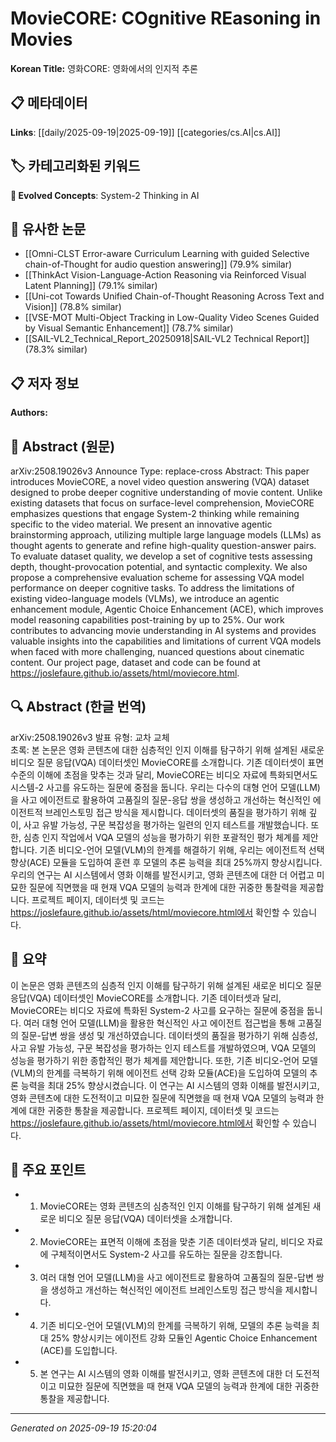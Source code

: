 
# MovieCORE: COgnitive REasoning in Movies

**Korean Title:** 영화CORE: 영화에서의 인지적 추론

## 📋 메타데이터

**Links**: [[daily/2025-09-19|2025-09-19]] [[categories/cs.AI|cs.AI]]

## 🏷️ 카테고리화된 키워드
**🚀 Evolved Concepts**: System-2 Thinking in AI

## 🔗 유사한 논문
- [[Omni-CLST Error-aware Curriculum Learning with guided Selective chain-of-Thought for audio question answering]] (79.9% similar)
- [[ThinkAct Vision-Language-Action Reasoning via Reinforced Visual Latent Planning]] (79.1% similar)
- [[Uni-cot Towards Unified Chain-of-Thought Reasoning Across Text and Vision]] (78.8% similar)
- [[VSE-MOT Multi-Object Tracking in Low-Quality Video Scenes Guided by Visual Semantic Enhancement]] (78.7% similar)
- [[SAIL-VL2_Technical_Report_20250918|SAIL-VL2 Technical Report]] (78.3% similar)

## 📋 저자 정보

**Authors:** 

## 📄 Abstract (원문)

arXiv:2508.19026v3 Announce Type: replace-cross 
Abstract: This paper introduces MovieCORE, a novel video question answering (VQA) dataset designed to probe deeper cognitive understanding of movie content. Unlike existing datasets that focus on surface-level comprehension, MovieCORE emphasizes questions that engage System-2 thinking while remaining specific to the video material. We present an innovative agentic brainstorming approach, utilizing multiple large language models (LLMs) as thought agents to generate and refine high-quality question-answer pairs. To evaluate dataset quality, we develop a set of cognitive tests assessing depth, thought-provocation potential, and syntactic complexity. We also propose a comprehensive evaluation scheme for assessing VQA model performance on deeper cognitive tasks. To address the limitations of existing video-language models (VLMs), we introduce an agentic enhancement module, Agentic Choice Enhancement (ACE), which improves model reasoning capabilities post-training by up to 25%. Our work contributes to advancing movie understanding in AI systems and provides valuable insights into the capabilities and limitations of current VQA models when faced with more challenging, nuanced questions about cinematic content. Our project page, dataset and code can be found at https://joslefaure.github.io/assets/html/moviecore.html.

## 🔍 Abstract (한글 번역)

arXiv:2508.19026v3 발표 유형: 교차 교체  
초록: 본 논문은 영화 콘텐츠에 대한 심층적인 인지 이해를 탐구하기 위해 설계된 새로운 비디오 질문 응답(VQA) 데이터셋인 MovieCORE를 소개합니다. 기존 데이터셋이 표면 수준의 이해에 초점을 맞추는 것과 달리, MovieCORE는 비디오 자료에 특화되면서도 시스템-2 사고를 유도하는 질문에 중점을 둡니다. 우리는 다수의 대형 언어 모델(LLM)을 사고 에이전트로 활용하여 고품질의 질문-응답 쌍을 생성하고 개선하는 혁신적인 에이전트적 브레인스토밍 접근 방식을 제시합니다. 데이터셋의 품질을 평가하기 위해 깊이, 사고 유발 가능성, 구문 복잡성을 평가하는 일련의 인지 테스트를 개발했습니다. 또한, 심층 인지 작업에서 VQA 모델의 성능을 평가하기 위한 포괄적인 평가 체계를 제안합니다. 기존 비디오-언어 모델(VLM)의 한계를 해결하기 위해, 우리는 에이전트적 선택 향상(ACE) 모듈을 도입하여 훈련 후 모델의 추론 능력을 최대 25%까지 향상시킵니다. 우리의 연구는 AI 시스템에서 영화 이해를 발전시키고, 영화 콘텐츠에 대한 더 어렵고 미묘한 질문에 직면했을 때 현재 VQA 모델의 능력과 한계에 대한 귀중한 통찰력을 제공합니다. 프로젝트 페이지, 데이터셋 및 코드는 https://joslefaure.github.io/assets/html/moviecore.html에서 확인할 수 있습니다.

## 📝 요약

이 논문은 영화 콘텐츠의 심층적 인지 이해를 탐구하기 위해 설계된 새로운 비디오 질문 응답(VQA) 데이터셋인 MovieCORE를 소개합니다. 기존 데이터셋과 달리, MovieCORE는 비디오 자료에 특화된 System-2 사고를 요구하는 질문에 중점을 둡니다. 여러 대형 언어 모델(LLM)을 활용한 혁신적인 사고 에이전트 접근법을 통해 고품질의 질문-답변 쌍을 생성 및 개선하였습니다. 데이터셋의 품질을 평가하기 위해 심층성, 사고 유발 가능성, 구문 복잡성을 평가하는 인지 테스트를 개발하였으며, VQA 모델의 성능을 평가하기 위한 종합적인 평가 체계를 제안합니다. 또한, 기존 비디오-언어 모델(VLM)의 한계를 극복하기 위해 에이전트 선택 강화 모듈(ACE)을 도입하여 모델의 추론 능력을 최대 25% 향상시켰습니다. 이 연구는 AI 시스템의 영화 이해를 발전시키고, 영화 콘텐츠에 대한 도전적이고 미묘한 질문에 직면했을 때 현재 VQA 모델의 능력과 한계에 대한 귀중한 통찰을 제공합니다. 프로젝트 페이지, 데이터셋 및 코드는 https://joslefaure.github.io/assets/html/moviecore.html에서 확인할 수 있습니다.

## 🎯 주요 포인트

- 1. MovieCORE는 영화 콘텐츠의 심층적인 인지 이해를 탐구하기 위해 설계된 새로운 비디오 질문 응답(VQA) 데이터셋을 소개합니다.

- 2. MovieCORE는 표면적 이해에 초점을 맞춘 기존 데이터셋과 달리, 비디오 자료에 구체적이면서도 System-2 사고를 유도하는 질문을 강조합니다.

- 3. 여러 대형 언어 모델(LLM)을 사고 에이전트로 활용하여 고품질의 질문-답변 쌍을 생성하고 개선하는 혁신적인 에이전트 브레인스토밍 접근 방식을 제시합니다.

- 4. 기존 비디오-언어 모델(VLM)의 한계를 극복하기 위해, 모델의 추론 능력을 최대 25% 향상시키는 에이전트 강화 모듈인 Agentic Choice Enhancement (ACE)를 도입합니다.

- 5. 본 연구는 AI 시스템의 영화 이해를 발전시키고, 영화 콘텐츠에 대한 더 도전적이고 미묘한 질문에 직면했을 때 현재 VQA 모델의 능력과 한계에 대한 귀중한 통찰을 제공합니다.

---

*Generated on 2025-09-19 15:20:04*